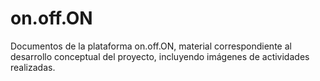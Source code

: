 # on.off.ON
Documentos de la plataforma on.off.ON, material correspondiente al desarrollo conceptual del proyecto, incluyendo imágenes de actividades realizadas.
